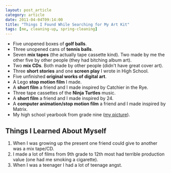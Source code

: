 ```yaml
---
layout: post_article
category: article
date: 2011-04-04T09:14:00
title: "Things I Found While Searching for My Art Kit"
tags: [me, cleaning-up, spring-cleaning]
---
```


* Five unopened boxes of **golf balls**.
* Three unopened cans of **tennis balls**.
* Seven **mix tapes** (the actually tape cassette kind). Two made by me the other five by other people (they had bitching album art).
* Two **mix CDs**. Both made by other people (didn't have great cover art).
* Three **short stories** and one **screen play** I wrote in High School.
* Five unfinished **original works of digital art**.
* A Lego **stop motion film** I made.
* A **short film** a friend and I made inspired by Catchier in the Rye.
* Three tape cassettes of the **Ninja Turtles** music.
* A **short film** a friend and I made inspired by 24.
* A **computer animation/stop motion film** a friend and I made inspired by Matrix.
* My high school yearbook from grade nine ([my picture](http://c.myl.be/5iUZ "Picture from my yearbook when I was fourteen.")).

## Things I Learned About Myself

1. When I was growing up the present one friend could give to another was a mix tape/CD.
2. I made a lot of films from 9th grade to 12th most had terrible production value (one had me smoking a cigarette).
3. When I was a teenager I had a lot of teenage angst.
